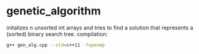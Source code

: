 # genetic_algorithm

initalizes n unsorted int arrays and tries to find
a solution that represents a (sorted) binary search tree.
compilation: 
```bash
g++ gen_alg.cpp --std=c++11 -fopenmp
```
